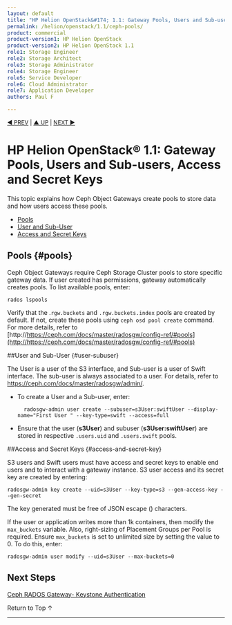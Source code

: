 ```yaml
---
layout: default
title: "HP Helion OpenStack&#174; 1.1: Gateway Pools, Users and Sub-users, Access and Secret Keys"
permalink: /helion/openstack/1.1/ceph-pools/
product: commercial
product-version1: HP Helion OpenStack
product-version2: HP Helion OpenStack 1.1
role1: Storage Engineer
role2: Storage Architect 
role3: Storage Administrator 
role4: Storage Engineer
role5: Service Developer 
role6: Cloud Administrator 
role7: Application Developer 
authors: Paul F

---
```

<!--PUBLISHED-->


<script>

function PageRefresh {
onLoad="window.refresh"
}

PageRefresh();

</script>

<p style="font-size: small;"> <a href=" /helion/openstack/1.1/ceph-rados-gateway/">&#9664; PREV</a> | <a href=" /helion/openstack/1.1/services/ceph/">&#9650; UP</a> | <a href="/helion/openstack/1.1/ceph-rados-gateway-keystone-authentication/">NEXT &#9654;</a> </p> 


# HP Helion OpenStack&#174; 1.1: Gateway Pools, Users and Sub-users, Access and Secret Keys #

This topic explains how Ceph Object Gateways create pools to store data and how users access these pools.

* [Pools](#pools)
* [User and Sub-User](#user-subuser)
* [Access and Secret Keys](#access-and-secret-key)

## Pools {#pools}

Ceph Object Gateways require Ceph Storage Cluster pools to store specific gateway data. If user created has permissions, gateway automatically creates pools.
To list available pools, enter:

	rados lspools

Verify that the .`rgw.buckets` and `.rgw.buckets.index` pools are created by default. If not, create these pools using `ceph osd pool create` command. For more details, refer to [http://https://ceph.com/docs/master/radosgw/config-ref/#pools](http://https://ceph.com/docs/master/radosgw/config-ref/#pools)


##User and Sub-User {#user-subuser}

The User is a user of the S3 interface, and Sub-user is a user of Swift interface. The sub-user is always associated to a user. For details, refer to https://ceph.com/docs/master/radosgw/admin/. 

* To create a User and a Sub-user, enter:

		radosgw-admin user create --subuser=s3User:swiftUser --display-name="First User " --key-type=swift --access=full



* Ensure that the user (**s3User**) and subuser (**s3User:swiftUser**) are stored in respective `.users.uid` and `.users.swift` pools.



##Access and Secret Keys {#access-and-secret-key}

S3 users and Swift users must have access and secret keys to enable end users and to interact with a gateway instance. S3 user access and its secret key are created by entering:

	radosgw-admin key create --uid=s3User --key-type=s3 --gen-access-key --gen-secret



The key generated must be free of JSON escape (\) characters.

If the user or application writes more than 1k containers, then modify the `max_buckets` variable. Also, right-sizing of Placement Groups per Pool is required. Ensure `max_buckets` is set to unlimited size by setting the value to 0. To do this, enter:

	radosgw-admin user modify --uid=s3User --max-buckets=0



## Next Steps

[Ceph RADOS Gateway- Keystone Authentication](/helion/openstack/1.1/ceph-rados-gateway-keystone-authentication/)


<a href="#top" style="padding:14px 0px 14px 0px; text-decoration: none;"> Return to Top &#8593; </a>

---
